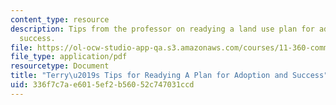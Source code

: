 ```yaml
---
content_type: resource
description: Tips from the professor on readying a land use plan for adoption and
  success.
file: https://ol-ocw-studio-app-qa.s3.amazonaws.com/courses/11-360-community-growth-and-land-use-planning-fall-2010/336f7c7ae6015ef2b56052c747031ccd_MIT11_360F10_terrystips.pdf
file_type: application/pdf
resourcetype: Document
title: "Terry\u2019s Tips for Readying A Plan for Adoption and Success"
uid: 336f7c7a-e601-5ef2-b560-52c747031ccd
---
```

